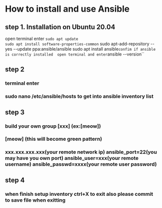 # How to install and use Ansible

## step 1. Installation on Ubuntu 20.04
open terminal enter 
``sudo apt update``
<br> ``sudo apt install software-properties-common``
sudo apt-add-repository --yes --update ppa:ansible/ansible
sudo apt install ansible``
confim if ansible is correctly installed 
open terminal and enter
``ansible --version``

## step 2
### terminal enter 
### sudo nano /etc/ansible/hosts to get into ansible inventory list

## step 3
### build your own group [xxx] (ex:[meow])
### [meow] (this will become green pattern)
### xxx.xxx.xxx.xxx(your remote network ip) ansible_port=22(you may have you own port)  ansible_user=xxx(your remote username) ansible_passwd=xxxx(your remote user password)

## step 4
### when finish setup inventory ctrl+X to exit also  please commit to save file when exitting
